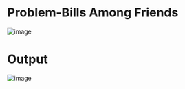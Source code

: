 # Problem-Bills Among Friends
<img src="https://i.ibb.co/CbXNQwL/image.png" alt="image" border="0">

# Output
<img src="https://i.ibb.co/dQPPkd9/image.png" alt="image" border="0">